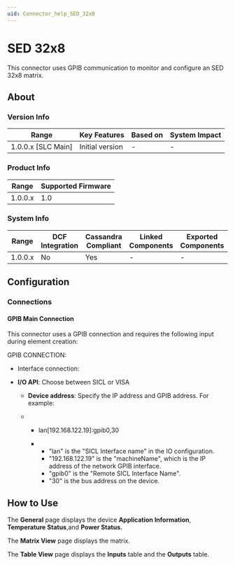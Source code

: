 ```yaml
---
uid: Connector_help_SED_32x8
---
```


# SED 32x8

This connector uses GPIB communication to monitor and configure an SED 32x8 matrix.

## About

### Version Info

| **Range**            | **Key Features** | **Based on** | **System Impact** |
|----------------------|------------------|--------------|-------------------|
| 1.0.0.x \[SLC Main\] | Initial version  | \-           | \-                |

### Product Info

| **Range** | **Supported Firmware** |
|-----------|------------------------|
| 1.0.0.x   | 1.0                    |

### System Info

| **Range** | **DCF Integration** | **Cassandra Compliant** | **Linked Components** | **Exported Components** |
|-----------|---------------------|-------------------------|-----------------------|-------------------------|
| 1.0.0.x   | No                  | Yes                     | \-                    | \-                      |

## Configuration

### Connections

#### GPIB Main Connection

This connector uses a GPIB connection and requires the following input during element creation:

GPIB CONNECTION:

- Interface connection:

<!-- -->

- **I/O API**: Choose between SICL or VISA

  - **Device address**: Specify the IP address and GPIB address. For example:

  - - lan\[192.168.122.19\]:gpib0,30

    - - "lan" is the "SICL Interface name" in the IO configuration.
      - "192.168.122.19" is the "machineName", which is the IP address of the network GPIB interface.
      - "gpib0" is the "Remote SICL Interface Name".
      - "30" is the bus address on the device.

## How to Use

The **General** page displays the device **Application Information**, **Temperature Status**,and **Power Status.**

The **Matrix View** page displays the matrix.

The **Table View** page displays the **Inputs** table and the **Outputs** table.
